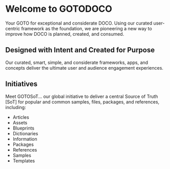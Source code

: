# Welcome to GOTODOCO

Your GOTO for exceptional and considerate DOCO. Using our curated user-centric framework as the foundation, we are pioneering a new way to improve how DOCO is planned, created, and consumed.

## Designed with Intent and Created for Purpose

Our curated, smart, simple, and considerate frameworks, apps, and concepts deliver the ultimate user and audience engagement experiences. 

## Initiatives

Meet GOTOSoT... our global initiative to deliver a central Source of Truth [SoT] for popular and common samples, files, packages, and references, including:

- Articles
- Assets
- Blueprints
- Dictionaries
- Information
- Packages
- References
- Samples
- Templates
